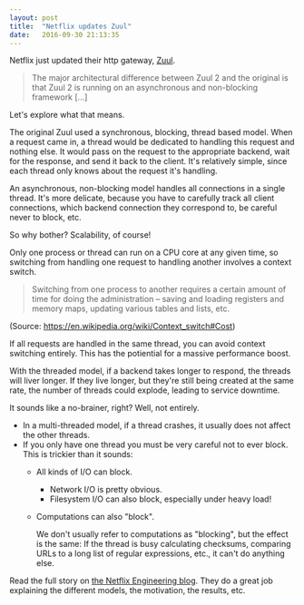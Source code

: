 ```yaml
---
layout: post
title:  "Netflix updates Zuul"
date:   2016-09-30 21:13:35
---
```

Netflix just updated their http gateway, [Zuul](https://github.com/Netflix/zuul).

> The major architectural difference between Zuul 2 and the original
> is that Zuul 2 is running on an asynchronous and non-blocking
> framework [...]

Let's explore what that means.

The original Zuul used a synchronous, blocking, thread based model. When a request came in, a thread would be dedicated to handling this request and nothing else. It would pass on the request to the appropriate backend, wait for the response, and send it back to the client. It's relatively simple, since each thread only knows about the request it's handling.

An asynchronous, non-blocking model handles all connections in a single thread. It's more delicate, because you have to carefully track all client connections, which backend connection they correspond to, be careful never to block, etc.

So why bother? Scalability, of course!

Only one process or thread can run on a CPU core at any given time, so switching from handling one request to handling another involves a context switch.

> Switching from one process to another requires a certain amount of
> time for doing the administration – saving and loading registers
> and memory maps, updating various tables and lists, etc.

(Source: <https://en.wikipedia.org/wiki/Context_switch#Cost>)

If all requests are handled in the same thread, you can avoid context switching entirely. This has the potiential for a massive performance boost.

With the threaded model, if a backend takes longer to respond, the threads will liver longer. If they live longer, but they're still being created at the same rate, the number of threads could explode, leading to service downtime.

It sounds like a no-brainer, right? Well, not entirely.

* In a multi-threaded model, if a thread crashes, it usually does not affect the other threads.
* If you only have one thread you must be very careful not to ever block. This is trickier than it sounds:
  * All kinds of I/O can block.
    * Network I/O is pretty obvious.
    * Filesystem I/O can also block, especially under heavy load!
  * Computations can also "block".

    We don't usually refer to computations as "blocking", but the effect is the same: If the thread is busy calculating checksums, comparing URLs to a long list of regular expressions, etc., it can't do anything else.
  
Read the full story on [the Netflix Engineering blog](http://techblog.netflix.com/2016/09/zuul-2-netflix-journey-to-asynchronous.html). They do a great job explaining the different models, the motivation, the results, etc.
